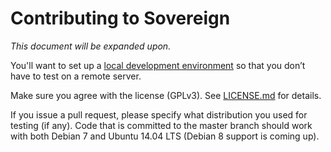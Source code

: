 # Contributing to Sovereign

_This document will be expanded upon._

You'll want to set up a [local development environment](https://github.com/sovereign/sovereign/wiki/Development-Environment) so that you don’t have to test on a remote server.

Make sure you agree with the license (GPLv3). See [LICENSE.md](./LICENSE.md) for details.

If you issue a pull request, please specify what distribution you used for testing (if any).
Code that is committed to the master branch should work with both Debian 7 and Ubuntu 14.04 LTS (Debian 8 support is coming up).
